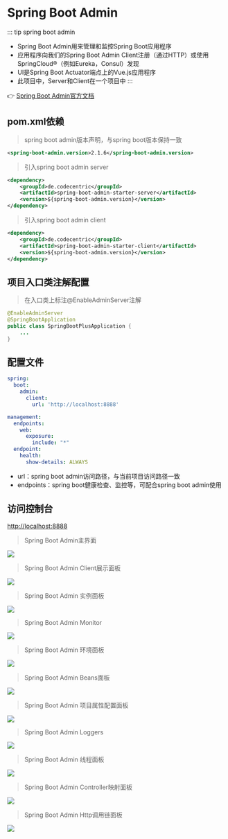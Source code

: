 # Spring Boot Admin

::: tip spring boot admin 
- Spring Boot Admin用来管理和监控Spring Boot应用程序
- 应用程序向我们的Spring Boot Admin Client注册（通过HTTP）或使用SpringCloud®（例如Eureka，Consul）发现
- UI是Spring Boot Actuator端点上的Vue.js应用程序
- 此项目中，Server和Client在一个项目中
:::

👉 [Spring Boot Admin官方文档](http://codecentric.github.io/spring-boot-admin/current/)


## pom.xml依赖
> spring boot admin版本声明，与spring boot版本保持一致
```xml
<spring-boot-admin.version>2.1.6</spring-boot-admin.version>
```

> 引入spring boot admin server
```xml
<dependency>
    <groupId>de.codecentric</groupId>
    <artifactId>spring-boot-admin-starter-server</artifactId>
    <version>${spring-boot-admin.version}</version>
</dependency>
```

> 引入spring boot admin client
```xml
<dependency>
    <groupId>de.codecentric</groupId>
    <artifactId>spring-boot-admin-starter-client</artifactId>
    <version>${spring-boot-admin.version}</version>
</dependency>
```
## 项目入口类注解配置
> 在入口类上标注@EnableAdminServer注解
```java
@EnableAdminServer
@SpringBootApplication
public class SpringBootPlusApplication {
    ...
}
```
## 配置文件
```yaml
spring:
  boot:
    admin:
      client:
        url: 'http://localhost:8888'

management:
  endpoints:
    web:
      exposure:
        include: "*"
  endpoint:
    health:
      show-details: ALWAYS
```
- url：spring boot admin访问路径，与当前项目访问路径一致
- endpoints：spring boot健康检查、监控等，可配合spring boot admin使用

## 访问控制台
[http://localhost:8888](http://localhost:8888)

> Spring Boot Admin主界面

![](https://spring-boot-plus.gitee.io/docs/springbootadmin/springbootadmin-home.png)

> Spring Boot Admin Client展示面板

![](https://spring-boot-plus.gitee.io/docs/springbootadmin/springbootadmin-wallboard.png)

> Spring Boot Admin 实例面板

![](https://spring-boot-plus.gitee.io/docs/springbootadmin/springbootadmin-instance.png)

> Spring Boot Admin Monitor

![](https://spring-boot-plus.gitee.io/docs/springbootadmin/springbootadmin-monitor.png)

> Spring Boot Admin 环境面板

![](https://spring-boot-plus.gitee.io/docs/springbootadmin/springbootadmin-environment.png)

> Spring Boot Admin Beans面板

![](https://spring-boot-plus.gitee.io/docs/springbootadmin/springbootadmin-beans.png)

> Spring Boot Admin 项目属性配置面板

![](https://spring-boot-plus.gitee.io/docs/springbootadmin/springbootadmin-config-properties.png)

> Spring Boot Admin Loggers

![](https://spring-boot-plus.gitee.io/docs/springbootadmin/springbootadmin-loggers.png)

> Spring Boot Admin 线程面板

![](https://spring-boot-plus.gitee.io/docs/springbootadmin/springbootadmin-threads.png)

> Spring Boot Admin Controller映射面板

![](https://spring-boot-plus.gitee.io/docs/springbootadmin/springbootadmin-web-mappings.png)

> Spring Boot Admin Http调用链面板

![](https://spring-boot-plus.gitee.io/docs/springbootadmin/springbootadmin-http-traces.png)


